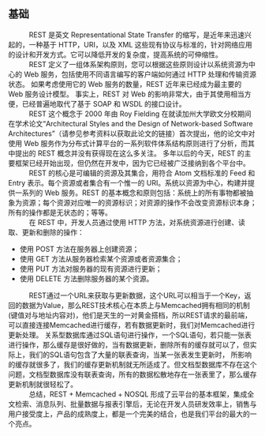 
## 基础

&emsp;&emsp;&ensp;&ensp;REST 是英文 Representational State Transfer 的缩写，是近年来迅速兴起的，一种基于 HTTP，URI，以及 XML 这些现有协议与标准的，针对网络应用的设计和开发方式。它可以降低开发的复杂度，提高系统的可伸缩性。<br>
&emsp;&emsp;&ensp;&ensp;REST 定义了一组体系架构原则，您可以根据这些原则设计以系统资源为中心的 Web 服务，包括使用不同语言编写的客户端如何通过 HTTP 处理和传输资源状态。 如果考虑使用它的 Web 服务的数量，REST 近年来已经成为最主要的 Web 服务设计模型。 事实上，REST 对 Web 的影响非常大，由于其使用相当方便，已经普遍地取代了基于 SOAP 和 WSDL 的接口设计。<br>
&emsp;&emsp;&ensp;&ensp;REST 这个概念于 2000 年由 Roy Fielding 在就读加州大学欧文分校期间在学术论文“Architectural Styles and the Design of Network-based Software Architectures”（请参见参考资料以获取此论文的链接）首次提出，他的论文中对使用 Web 服务作为分布式计算平台的一系列软件体系结构原则进行了分析，而其中提出的 REST 概念并没有获得现在这么多关注。 多年以后的今天，REST 的主要框架已经开始出现，但仍然在开发中，因为它已经被广泛接纳到各个平台中。<br>
&emsp;&emsp;&ensp;&ensp;REST 的核心是可编辑的资源及其集合，用符合 Atom 文档标准的 Feed 和 Entry 表示。每个资源或者集合有一个惟一的 URI。系统以资源为中心，构建并提供一系列的 Web 服务。REST 的基本概念和原则包括：系统上的所有事物都被抽象为资源；每个资源对应唯一的资源标识；对资源的操作不会改变资源标识本身；所有的操作都是无状态的；等等。<br>
&emsp;&emsp;&ensp;&ensp;在 REST 中，开发人员通过使用 HTTP 方法，对系统资源进行创建、读取、更新和删除的操作：<br>
* 使用 POST 方法在服务器上创建资源；
* 使用 GET 方法从服务器检索某个资源或者资源集合；
* 使用 PUT 方法对服务器的现有资源进行更新；
* 使用 DELETE 方法删除服务器的某个资源。<br>

&emsp;&emsp;&ensp;&ensp;REST通过一个URL来获取与更新数据，这个URL可以相当于一个Key，返回的数据为Value，那么REST技术核心在本质上与Memcached拥有相同的机制(键值对与地址内容对)，他们是天生的一对黄金搭档，所以REST请求的最前端，可以直接连接Memcached进行缓存，若有数据更新时，我们对Memcached进行更新处理。
关系型数据库通过SQL语句进行操作，一个SQL语句，若只能一张表进行操作，那么缓存是很好做的，当有数据更新，删除所有的缓存就可以了，但实际上，我们的SQL语句包含了大量的联表查询，当某一张表发生更新时， 所影响的缓存就很多了，我们的缓存更新机制就无所适成了。但文档型数据库不存在这个问题，文档型数据库没有联表查询，所有的数据松散地存在一张表里了，那么缓存更新机制就很轻松了。<br>
&emsp;&emsp;&ensp;&ensp;总结，REST + Memcached + NOSQL 形成了云平台的基本框架，集成全文检索、消息队列、批量数据与报表引擎后，无论在开发人员研发效率上，销售与用户接受度上，产品的成熟度上，都是一个完美的结合，也是我们平台的最大的一个亮点。